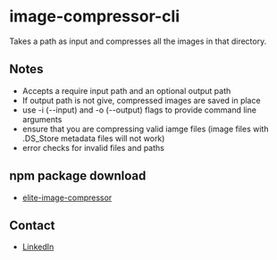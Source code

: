 # image-compressor-cli
Takes a path as input and compresses all the images in that directory.

## Notes
* Accepts a require input path and an optional output path
* If output path is not give, compressed images are saved in place
* use -i (--input) and -o (--output) flags to provide command line arguments
* ensure that you are compressing valid iamge files (image files with .DS_Store metadata files will not work)
* error checks for invalid files and paths

## npm package download
* [elite-image-compressor](https://www.npmjs.com/package/elite-image-compressor)
## Contact
* [LinkedIn](https://www.linkedin.com/in/terrencejung/)
